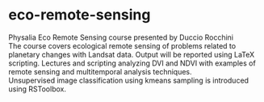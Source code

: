 # eco-remote-sensing
Physalia Eco Remote Sensing course presented by Duccio Rocchini  
The course covers ecological remote sensing of problems related to planetary changes with Landsat data.  Output will be reported using LaTeX scripting.
Lectures and scripting analyzing DVI and NDVI with examples of remote sensing and multitemporal analysis techniques.  
Unsupervised image classification using kmeans sampling is introduced using RSToolbox.  
